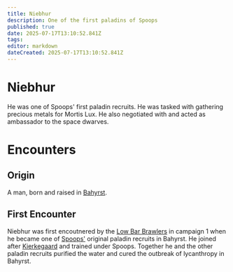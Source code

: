 ```yaml
---
title: Niebhur
description: One of the first paladins of Spoops
published: true
date: 2025-07-17T13:10:52.841Z
tags: 
editor: markdown
dateCreated: 2025-07-17T13:10:52.841Z
---
```


# Niebhur
He was one of Spoops' first paladin recruits. He was tasked with gathering precious metals for Mortis Lux. He also negotiated with and acted as ambassador to the space dwarves.

# Encounters

## Origin
A man, born and raised in [Bahyrst](/locations/Mardun/Bahyrst). 

## First Encounter
Niebhur was first encoutnered by the [Low Bar Brawlers](/organizations/low-bar-brawlers) in campaign 1 when he became one of [Spoops'](/characters/spoops) original paladin recruits in Bahyrst. He joined after [Kierkegaard](/characters/kierkegaard) and trained under Spoops. Together he and the other paladin recruits purified the water and cured the outbreak of lycanthropy in Bahyrst.
